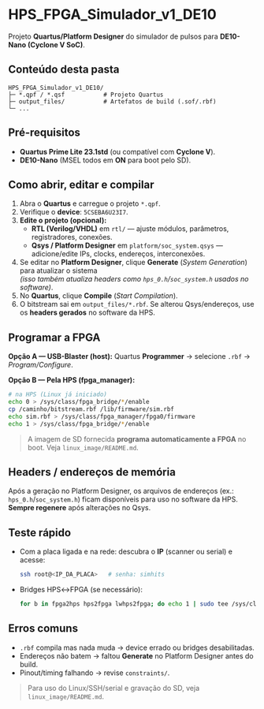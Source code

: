 # HPS_FPGA_Simulador_v1_DE10

Projeto **Quartus/Platform Designer** do simulador de pulsos para **DE10-Nano (Cyclone V SoC)**.

## Conteúdo desta pasta
```
HPS_FPGA_Simulador_v1_DE10/
├─ *.qpf / *.qsf           # Projeto Quartus
├─ output_files/           # Artefatos de build (.sof/.rbf)
└─ ...
```

## Pré-requisitos
- **Quartus Prime Lite 23.1std** (ou compatível com **Cyclone V**).
- **DE10-Nano** (MSEL todos em **ON** para boot pelo SD).

## Como abrir, **editar** e compilar
1. Abra o **Quartus** e carregue o projeto `*.qpf`.
2. Verifique o **device**: `5CSEBA6U23I7`.
3. **Edite o projeto (opcional):**
   - **RTL (Verilog/VHDL)** em `rtl/` — ajuste módulos, parâmetros, registradores, conexões.
   - **Qsys / Platform Designer** em `platform/soc_system.qsys` — adicione/edite IPs, clocks, endereços, interconexões.
4. Se editar no **Platform Designer**, clique **Generate** (*System Generation*) para atualizar o sistema  
   *(isso também atualiza headers como `hps_0.h`/`soc_system.h` usados no software)*.
5. No **Quartus**, clique **Compile** (*Start Compilation*).
6. O bitstream sai em `output_files/*.rbf`. Se alterou Qsys/endereços, use os **headers gerados** no software da HPS.



## Programar a FPGA
**Opção A — USB-Blaster (host):** Quartus **Programmer** → selecione `.rbf` → *Program/Configure*.

**Opção B — Pela HPS (fpga_manager):**
```bash
# na HPS (Linux já iniciado)
echo 0 > /sys/class/fpga_bridge/*/enable
cp /caminho/bitstream.rbf /lib/firmware/sim.rbf
echo sim.rbf > /sys/class/fpga_manager/fpga0/firmware
echo 1 > /sys/class/fpga_bridge/*/enable
```

> A imagem de SD fornecida **programa automaticamente a FPGA** no boot. Veja `linux_image/README.md`.

## Headers / endereços de memória
Após a geração no Platform Designer, os arquivos de endereços (ex.: `hps_0.h`/`soc_system.h`) ficam disponíveis para uso no software da HPS. **Sempre regenere** após alterações no Qsys.

## Teste rápido
- Com a placa ligada e na rede: descubra o **IP** (scanner ou serial) e acesse:
  ```bash
  ssh root@<IP_DA_PLACA>   # senha: simhits
  ```
- Bridges HPS↔FPGA (se necessário):
  ```bash
  for b in fpga2hps hps2fpga lwhps2fpga; do echo 1 | sudo tee /sys/class/fpga_bridge/$b/enable; done
  ```

## Erros comuns
- `.rbf` compila mas nada muda → device errado ou bridges desabilitadas.
- Endereços não batem → faltou **Generate** no Platform Designer antes do build.
- Pinout/timing falhando → revise `constraints/`.

> Para uso do Linux/SSH/serial e gravação do SD, veja `linux_image/README.md`.

